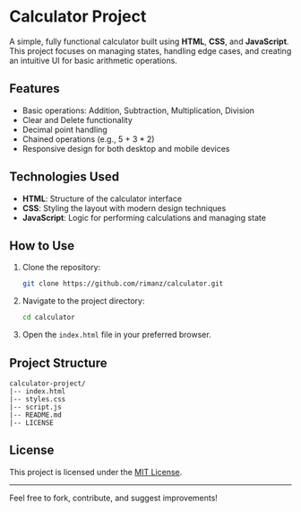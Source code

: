 # Calculator Project

A simple, fully functional calculator built using **HTML**, **CSS**, and **JavaScript**. This project focuses on managing states, handling edge cases, and creating an intuitive UI for basic arithmetic operations.

## Features

- Basic operations: Addition, Subtraction, Multiplication, Division
- Clear and Delete functionality
- Decimal point handling
- Chained operations (e.g., 5 + 3 * 2)
- Responsive design for both desktop and mobile devices

## Technologies Used

- **HTML**: Structure of the calculator interface
- **CSS**: Styling the layout with modern design techniques
- **JavaScript**: Logic for performing calculations and managing state

## How to Use

1. Clone the repository:
   ```bash
   git clone https://github.com/rimanz/calculator.git
   ```
2. Navigate to the project directory:
   ```bash
   cd calculator
   ```
3. Open the `index.html` file in your preferred browser.

## Project Structure

```
calculator-project/
|-- index.html
|-- styles.css
|-- script.js
|-- README.md
|-- LICENSE
```

## License

This project is licensed under the [MIT License](LICENSE).

---

Feel free to fork, contribute, and suggest improvements!
